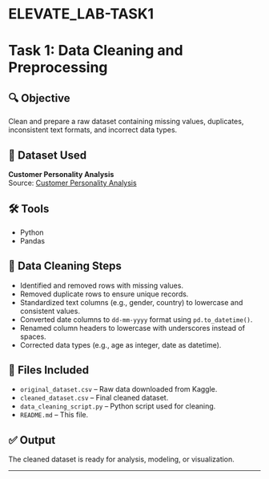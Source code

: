# ELEVATE_LAB-TASK1
# Task 1: Data Cleaning and Preprocessing

## 🔍 Objective
Clean and prepare a raw dataset containing missing values, duplicates, inconsistent text formats, and incorrect data types.

## 📂 Dataset Used
**Customer Personality Analysis**  
Source: [Customer Personality Analysis](https://www.kaggle.com/datasets/imakash3011/customer-personality-analysis)

## 🛠 Tools
- Python
- Pandas

## 🧼 Data Cleaning Steps
- Identified and removed rows with missing values.
- Removed duplicate rows to ensure unique records.
- Standardized text columns (e.g., gender, country) to lowercase and consistent values.
- Converted date columns to `dd-mm-yyyy` format using `pd.to_datetime()`.
- Renamed column headers to lowercase with underscores instead of spaces.
- Corrected data types (e.g., age as integer, date as datetime).

## 📁 Files Included
- `original_dataset.csv` – Raw data downloaded from Kaggle.
- `cleaned_dataset.csv` – Final cleaned dataset.
- `data_cleaning_script.py` – Python script used for cleaning.
- `README.md` – This file.

## ✅ Output
The cleaned dataset is ready for analysis, modeling, or visualization.

---

